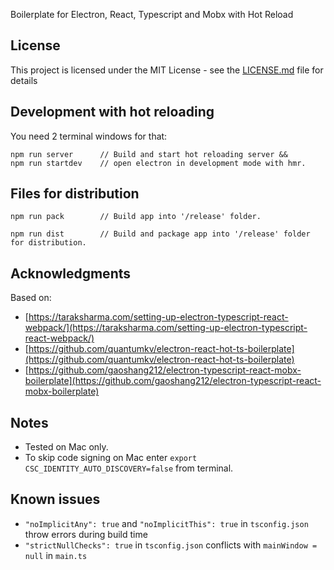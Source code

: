 Boilerplate for Electron, React, Typescript and Mobx with Hot Reload

## License

This project is licensed under the MIT License - see the [LICENSE.md](LICENSE.md) file for details

## Development with hot reloading

You need 2 terminal windows for that:

```
npm run server		// Build and start hot reloading server &&
npm run startdev	// open electron in development mode with hmr.
```

## Files for distribution

```
npm run pack 		// Build app into '/release' folder.
```

```
npm run dist 		// Build and package app into '/release' folder for distribution.
```

## Acknowledgments

Based on:

-   [https://taraksharma.com/setting-up-electron-typescript-react-webpack/](https://taraksharma.com/setting-up-electron-typescript-react-webpack/)
-   [https://github.com/quantumkv/electron-react-hot-ts-boilerplate](https://github.com/quantumkv/electron-react-hot-ts-boilerplate)
-   [https://github.com/gaoshang212/electron-typescript-react-mobx-boilerplate](https://github.com/gaoshang212/electron-typescript-react-mobx-boilerplate)

## Notes

-   Tested on Mac only.
-   To skip code signing on Mac enter `export CSC_IDENTITY_AUTO_DISCOVERY=false` from terminal.

## Known issues

-   `"noImplicitAny": true` and `"noImplicitThis": true` in `tsconfig.json` throw errors during build time
-   `"strictNullChecks": true` in `tsconfig.json` conflicts with `mainWindow = null` in `main.ts`
